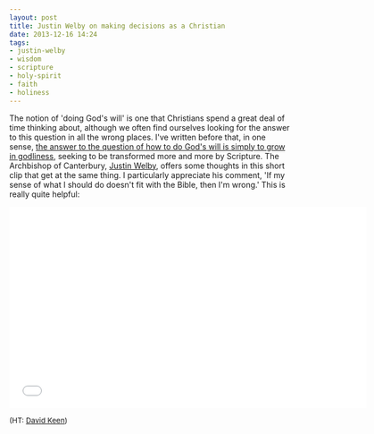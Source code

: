 ```yaml
---
layout: post
title: Justin Welby on making decisions as a Christian
date: 2013-12-16 14:24
tags:
- justin-welby
- wisdom
- scripture
- holy-spirit
- faith
- holiness
---
```

The notion of 'doing God's will' is one that Christians spend a great deal of time thinking about, although we often find ourselves looking for the answer to this question in all the wrong places. I've written before that, in one sense, [the answer to the question of how to do God's will is simply to grow in godliness](http://blog.jakebelder.com/post/how-to-do-gods-will), seeking to be transformed more and more by Scripture. The Archbishop of Canterbury, [Justin Welby](http://www.archbishopofcanterbury.org/pages/about-justin-welby.html), offers some thoughts in this short clip that get at the same thing. I particularly appreciate his comment, 'If my sense of what I should do doesn't fit with the Bible, then I'm wrong.' This is really quite helpful:<br>
<p><iframe width="640" height="360" src="//www.youtube.com/embed/vEGFFK6nWuw?rel=0" frameborder="0" allowfullscreen></iframe></p>
<span style="font-size:small">(HT: <a href="http://davidkeen.blogspot.co.uk/2013/12/if-my-sense-of-what-i-should-do-doesnt.html">David Keen</a>)</span>
